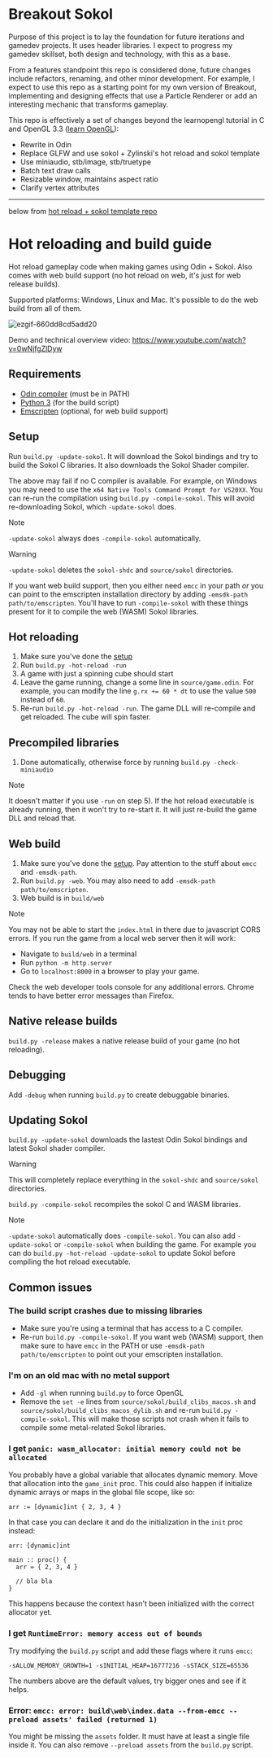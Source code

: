 # Breakout Sokol
Purpose of this project is to lay the foundation for future iterations and gamedev projects. It uses header libraries. I expect to progress my gamedev skillset, both design and technology, with this as a base. 

From a features standpoint this repo is considered done, future changes include refactors, renaming, and other minor development. For example, I expect to use this repo as a starting point for my own version of Breakout, implementing and designing effects that use a Particle Renderer or add an interesting mechanic that transforms gameplay.

This repo is effectively a set of changes beyond the learnopengl tutorial in C and OpenGL 3.3 ([learn OpenGL](https://learnopengl.com/In-Practice/2D-Game/Breakout)):
- Rewrite in Odin
- Replace GLFW and use sokol + Zylinski's hot reload and sokol template
- Use miniaudio, stb/image, stb/truetype
- Batch text draw calls
- Resizable window, maintains aspect ratio
- Clarify vertex attributes

---

below from [hot reload + sokol template repo](https://github.com/karl-zylinski/odin-sokol-hot-reload-template)

# Hot reloading and build guide

Hot reload gameplay code when making games using Odin + Sokol. Also comes with web build support (no hot reload on web, it's just for web release builds).

Supported platforms: Windows, Linux and Mac. It's possible to do the web build from all of them.

![ezgif-660dd8cd5add20](https://github.com/user-attachments/assets/676b48f0-74e3-4ffa-9098-a9956510aacb)

Demo and technical overview video: https://www.youtube.com/watch?v=0wNjfgZlDyw

## Requirements

- [Odin compiler](https://odin-lang.org/) (must be in PATH)
- [Python 3](https://www.python.org/) (for the build script)
- [Emscripten](https://emscripten.org/) (optional, for web build support)

## Setup

Run `build.py -update-sokol`. It will download the Sokol bindings and try to build the Sokol C libraries. It also downloads the Sokol Shader compiler.

The above may fail if no C compiler is available. For example, on Windows you may need to use the `x64 Native Tools Command Prompt for VS20XX`. You can re-run the compilation using `build.py -compile-sokol`. This will avoid re-downloading Sokol, which `-update-sokol` does.

> [!NOTE]
> `-update-sokol` always does `-compile-sokol` automatically.

> [!WARNING]
> `-update-sokol` deletes the `sokol-shdc` and `source/sokol` directories.

If you want web build support, then you either need `emcc` in your path _or_ you can point to the emscripten installation directory by adding `-emsdk-path path/to/emscripten`. You'll have to run `-compile-sokol` with these things present for it to compile the web (WASM) Sokol libraries.

## Hot reloading

1. Make sure you've done the [setup](#setup)
2. Run `build.py -hot-reload -run`
3. A game with just a spinning cube should start
4. Leave the game running, change a some line in `source/game.odin`. For example, you can modify the line `g.rx += 60 * dt` to use the value `500` instead of `60`.
5. Re-run `build.py -hot-reload -run`. The game DLL will re-compile and get reloaded. The cube will spin faster.
## Precompiled libraries

1. Done automatically, otherwise force by running `build.py -check-miniaudio`

> [!NOTE]
> It doesn't matter if you use `-run` on step 5). If the hot reload executable is already running, then it won't try to re-start it. It will just re-build the game DLL and reload that.

## Web build

1. Make sure you've done the [setup](#setup). Pay attention to the stuff about `emcc` and `-emsdk-path`.
2. Run `build.py -web`. You may also need to add `-emsdk-path path/to/emscripten`.
3. Web build is in `build/web`

> [!NOTE]
> You may not be able to start the `index.html` in there due to javascript CORS errors. If you run the game from a local web server then it will work:
> - Navigate to `build/web` in a terminal
> - Run `python -m http.server`
> - Go to `localhost:8000` in a browser to play your game.

Check the web developer tools console for any additional errors. Chrome tends to have better error messages than Firefox.

## Native release builds

`build.py -release` makes a native release build of your game (no hot reloading).

## Debugging

Add `-debug` when running `build.py` to create debuggable binaries.

## Updating Sokol

`build.py -update-sokol` downloads the lastest Odin Sokol bindings and latest Sokol shader compiler.

> [!WARNING]
> This will completely replace everything in the `sokol-shdc` and `source/sokol` directories.

`build.py -compile-sokol` recompiles the sokol C and WASM libraries.

> [!NOTE]
> `-update-sokol` automatically does `-compile-sokol`.
> You can also add `-update-sokol` or `-compile-sokol` when building the game. For example you can do `build.py -hot-reload -update-sokol` to update Sokol before compiling the hot reload executable.

## Common issues

### The build script crashes due to missing libraries

- Make sure you're using a terminal that has access to a C compiler.
- Re-run `build.py -compile-sokol`. If you want web (WASM) support, then make sure to have `emcc` in the PATH or use `-emsdk-path path/to/emscripten` to point out your emscripten installation.

### I'm on an old mac with no metal support

- Add `-gl` when running `build.py` to force OpenGL
- Remove the `set -e` lines from `source/sokol/build_clibs_macos.sh` and `source/sokol/build_clibs_macos_dylib.sh` and re-run `build.py -compile-sokol`. This will make those scripts not crash when it fails to compile some metal-related Sokol libraries.

### I get `panic: wasm_allocator: initial memory could not be allocated`

You probably have a global variable that allocates dynamic memory. Move that allocation into the `game_init` proc. This could also happen if initialize dynamic arrays or maps in the global file scope, like so:

```
arr := [dynamic]int { 2, 3, 4 }
```

In that case you can declare it and do the initialization in the `init` proc instead:

```
arr: [dynamic]int

main :: proc() {
  arr = { 2, 3, 4 }

  // bla bla
}
```

This happens because the context hasn't been initialized with the correct allocator yet.

### I get `RuntimeError: memory access out of bounds`

Try modifying the `build.py` script and add these flags where it runs `emcc`:
```
-sALLOW_MEMORY_GROWTH=1 -sINITIAL_HEAP=16777216 -sSTACK_SIZE=65536
```
The numbers above are the default values, try bigger ones and see if it helps.

### Error: `emcc: error: build\web\index.data --from-emcc --preload assets' failed (returned 1)`
You might be missing the `assets` folder. It must have at least a single file inside it. You can also remove `--preload assets` from the `build.py` script.
